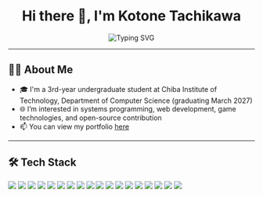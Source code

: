 <h1 align="center">Hi there 👋, I'm Kotone Tachikawa</h1>
<p align="center">
  <img src="https://readme-typing-svg.demolab.com?font=Fira+Code&size=20&pause=1000&center=true&width=435&lines=Welcome+to+my+GitHub!;Computer+Science+Student+%F0%9F%A7%91%E2%80%8D%F0%9F%92%BB;Coding+%26+Creating+Every+Day!" alt="Typing SVG" />
</p>

---

## 🧑‍💻 About Me

- 🎓 I'm a 3rd-year undergraduate student at Chiba Institute of Technology, Department of Computer Science (graduating March 2027)
- 🌐 I’m interested in systems programming, web development, game technologies, and open-source contribution
- 📫 You can view my portfolio [here](https://portfolio-1nternet-overdoses-projects.vercel.app/)

---

## 🛠️ Tech Stack

<p align="left">
  <img src="https://img.shields.io/badge/C-00599C?style=flat-square&logo=c&logoColor=white"/>
  <img src="https://img.shields.io/badge/C++-00599C?style=flat-square&logo=c%2B%2B&logoColor=white"/>
  <img src="https://img.shields.io/badge/C%23-239120?style=flat-square&logo=c-sharp&logoColor=white"/>
  <img src="https://img.shields.io/badge/Python-3776AB?style=flat-square&logo=python&logoColor=white"/>
  <img src="https://img.shields.io/badge/TypeScript-3178C6?style=flat-square&logo=typescript&logoColor=white"/>
  <img src="https://img.shields.io/badge/JavaScript-F7DF1E?style=flat-square&logo=javascript&logoColor=black"/>
  <img src="https://img.shields.io/badge/HTML5-E34F26?style=flat-square&logo=html5&logoColor=white"/>
  <img src="https://img.shields.io/badge/CSS3-1572B6?style=flat-square&logo=css3&logoColor=white"/>
  <img src="https://img.shields.io/badge/Prolog-brown?style=flat-square"/>
  <img src="https://img.shields.io/badge/Rust-000000?style=flat-square&logo=rust&logoColor=white"/>
  <img src="https://img.shields.io/badge/Next.js-000000?style=flat-square&logo=nextdotjs&logoColor=white"/>
  <img src="https://img.shields.io/badge/Vercel-000000?style=flat-square&logo=vercel&logoColor=white"/>
  <img src="https://img.shields.io/badge/VSCode-007ACC?style=flat-square&logo=visual-studio-code&logoColor=white"/>
  <img src="https://img.shields.io/badge/Emacs-7F5AB6?style=flat-square&logo=gnu-emacs&logoColor=white"/>
  <img src="https://img.shields.io/badge/Vim-019733?style=flat-square&logo=vim&logoColor=white"/>
  <img src="https://img.shields.io/badge/Linux-FCC624?style=flat-square&logo=linux&logoColor=black"/>
  <img src="https://img.shields.io/badge/Apache-D22128?style=flat-square&logo=apache&logoColor=white"/>
  <img src="https://img.shields.io/badge/Nginx-009639?style=flat-square&logo=nginx&logoColor=white"/>
</p>
